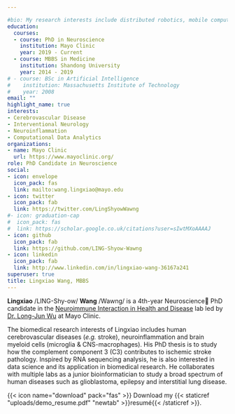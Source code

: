 ```yaml
---

#bio: My research interests include distributed robotics, mobile computing and programmable matter.
education:
  courses:
  - course: PhD in Neuroscience
    institution: Mayo Clinic
    year: 2019 - Current
  - course: MBBS in Medicine
    institution: Shandong University
    year: 2014 - 2019
# - course: BSc in Artificial Intelligence
#    institution: Massachusetts Institute of Technology
#    year: 2008
email: ""
highlight_name: true
interests:
- Cerebrovascular Disease
- Interventional Neurology
- Neuroinflammation
- Computational Data Analytics
organizations:
- name: Mayo Clinic
  url: https://www.mayoclinic.org/
role: PhD Candidate in Neuroscience
social:
- icon: envelope
  icon_pack: fas
  link: mailto:wang.lingxiao@mayo.edu
- icon: twitter
  icon_pack: fab
  link: https://twitter.com/LingShyowWawng
#- icon: graduation-cap
#  icon_pack: fas
#  link: https://scholar.google.co.uk/citations?user=sIwtMXoAAAAJ
- icon: github
  icon_pack: fab
  link: https://github.com/LING-Shyow-Wawng
- icon: linkedin
  icon_pack: fab
  link: http://www.linkedin.com/in/lingxiao-wang-36167a241
superuser: true
title: Lingxiao Wang, MBBS
---
```


**Lingxiao** /LING-Shy-ow/ **Wang** /Wawng/ is a 4th-year Neuroscience🧠 PhD candidate in the [Neuroimmune Interaction in Health and Disease](https://neuroimmunelab.mayo.edu/members/) lab led by [Dr. Long-Jun Wu](https://twitter.com/longjun_wu) at Mayo Clinic. 

The biomedical research interests of Lingxiao includes human cerebrovascular diseases (*e.g.* stroke), neuroinflammation and brain myeloid cells (microglia & CNS-macrophages). His PhD thesis is to study how the complement component 3 (C3) contributes to ischemic stroke pathology. Inspired by RNA sequencing analysis, he is also interested in data science and its application in biomedical research. He collaborates with multiple labs as a junior bioinformatician to study a broad spectrum of human diseases such as glioblastoma, epilepsy and interstitial lung disease.

{{< icon name="download" pack="fas" >}} Download my {{< staticref "uploads/demo_resume.pdf" "newtab" >}}resumé{{< /staticref >}}.
